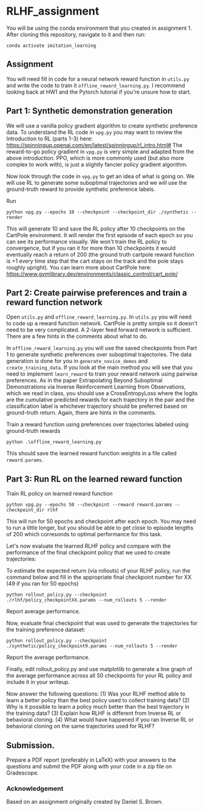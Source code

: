 # RLHF_assignment

You will be using the conda environment that you created in assignment 1. After cloning this repository, navigate to it and then run:
```
conda activate imitation_learning
```

## Assignment

You will need fill in code for a neural network reward function in ```utils.py``` and write the code to train it ```offline_reward_learning.py```. I recommend looking back at HW1 and the Pytorch tutorial if you're unsure how to start.

## Part 1: Synthetic demonstration generation

We will use a vanilla policy gradient algorithm to create synthetic preference data. To understand the RL code in ```vpg.py``` you may want to review the Introduction to RL (parts 1-3) here: https://spinningup.openai.com/en/latest/spinningup/rl_intro.html#
The reward-to-go policy gradient in ```vpg.py``` is very simple and adapted from the above introduction. PPO, which is more commonly used (but also more complex to work with), is just a slightly fancier policy gradient algorithm. 

Now look through the code in ```vpg.py``` to get an idea of what is going on. We will use RL to generate some suboptimal trajectories and we will use the ground-truth reward to provide synthetic preference labels.

Run 
```
python vpg.py --epochs 10 --checkpoint --checkpoint_dir ./synthetic --render
```

This will generate 10 and save the RL policy after 10 checkpoints on the CartPole environment. It will render the first episode of each epoch so you can see its performance visually. We won't train the RL policy to convergence, but if you ran it for more than 10 checkpoints it would eventually reach a return of 200 (the ground truth cartpole reward function is +1 every time step that the cart stays on the track and the pole stays roughly upright). You can learn more about CartPole here: https://www.gymlibrary.dev/environments/classic_control/cart_pole/


## Part 2: Create pairwise preferences and train a reward function network


Open ```utils.py``` and  ```offline_reward_learning.py```. 
In ```utils.py``` you will need to code up a reward function network. CartPole is pretty simple so it doesn't need to be very complicated. A 2-layer feed forward network is sufficient. There are a few hints in the comments about what to do.

In ```offline_reward_learning.py``` you will use the saved checkpoints from Part 1 to generate synthetic preferences over suboptimal trajectories. The data generation is done for you in ```generate_novice_demos``` and ```create_training_data```. If you look at the main method you will see that you need to implement ```learn_reward``` to train your reward network using pairwise preferences. As in the paper Extrapolating Beyond Suboptimal Demonstrations via Inverse Reinforcement Learning from Observations, which we read in class, you should use a CrossEntropyLoss where the logits are the cumulative predicted rewards for each trajectory in the pair and the classification label is whichever trajectory should be preferred based on ground-truth return. Again, there are hints in the comments.

Train a reward function using preferences over trajectories labeled using ground-truth rewards

```
python .\offline_reward_learning.py
```

This should save the learned reward function weights in a file called ```reward.params```.



## Part 3: Run RL on the learned reward function
Train RL policy on learned reward function

```
python vpg.py --epochs 50 --checkpoint --reward reward.params --checkpoint_dir rlhf
```

This will run for 50 epochs and checkpoint after each epoch. You may need to run a little longer, but you should be able to get close to episode lengths of 200 which corresonds to optimal performance for this task.

Let's now evaluate the learned RLHF policy and compare with the performance of the final checkpoint policy that we used to create trajectories:

To estimate the expected return (via rollouts) of your RLHF policy, run the command below and fill in the appropriate final checkpoint number for XX (49 if you ran for 50 epochs)
```
python rollout_policy.py --checkpoint ./rlhf/policy_checkpointXX.params --num_rollouts 5 --render
```

Report average performance.

Now, evaluate final checkpoint that was used to generate the trajectories for the training preference dataset:
```
python rollout_policy.py --checkpoint ./synthetic/policy_checkpoint9.params --num_rollouts 5 --render
```

Report the average performance.

Finally, edit rollout_policy.py and use matplotlib to generate a line graph of the average performance across all 50 checkpoints for your RL policy and include it in your writeup.

Now answer the following questions: (1) Was your RLHF method able to learn a better policy than the best policy used to collect training data? (2) Why is it possible to learn a policy much better than the best trajectory in the training data? (3) Explain how RLHF is different from Inverse RL or behavioral cloning. (4) What would have happened if you ran Inverse RL or behavioral cloning on the same trajectories used for RLHF?

## Submission.

Prepare a PDF report (preferably in LaTeX) with your answers to the questions and submit the PDF along with your code in a zip file on Gradescope.

### Acknowledgement
Based on an assignment originally created by Daniel S. Brown. 

